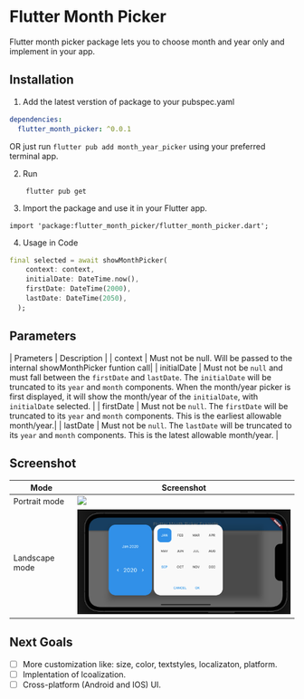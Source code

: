 # Flutter Month Picker

Flutter month picker package lets you to choose month and year only and implement in your app.

## Installation

1. Add the latest verstion of package to your pubspec.yaml

```yaml
dependencies:
  flutter_month_picker: ^0.0.1
```

OR just run `flutter pub add month_year_picker` using your preferred terminal app.

2. Run

```
    flutter pub get
```

3. Import the package and use it in your Flutter app.

```
import 'package:flutter_month_picker/flutter_month_picker.dart';
```

4. Usage in Code

```dart
final selected = await showMonthPicker(
    context: context,
    initialDate: DateTime.now(),
    firstDate: DateTime(2000),
    lastDate: DateTime(2050),
  );
```

## Parameters

| Prameters | Description |
| context | Must not be null. Will be passed to the internal showMonthPicker funtion call|
| initialDate | Must not be `null` and must fall between the `firstDate` and `lastDate`. The `initialDate` will be truncated to its `year` and `month` components. When the month/year picker is first displayed, it will show the month/year of the `initialDate`, with `initialDate` selected. |
| firstDate | Must not be `null`. The `firstDate` will be truncated to its `year` and `month` components. This is the earliest allowable month/year.|
| lastDate | Must not be `null`. The `lastDate` will be truncated to its `year` and `month` components. This is the latest allowable month/year. |

## Screenshot

| Mode           | Screenshot                     |
| -------------- | ------------------------------ |
| Portrait mode  | ![](screenshots/portrait.png)  |
| Landscape mode | ![](screenshots/landscape.png) |

## Next Goals

- [ ] More customization like: size, color, textstyles, localizaton, platform.
- [ ] Implentation of lcoalization.
- [ ] Cross-platform (Android and IOS) UI.
